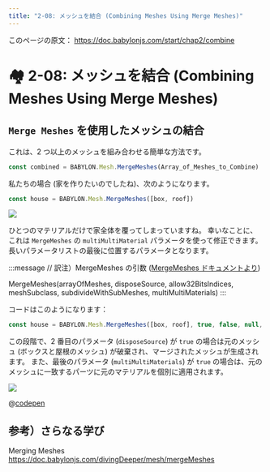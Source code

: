 ```yaml
---
title: "2-08: メッシュを結合 (Combining Meshes Using Merge Meshes)"
---
```


このページの原文： https://doc.babylonjs.com/start/chap2/combine

# 🏘 2-08:  メッシュを結合 (Combining Meshes Using Merge Meshes)


## `Merge Meshes` を使用したメッシュの結合

これは、2 つ以上のメッシュを組み合わせる簡単な方法です。

```js
const combined = BABYLON.Mesh.MergeMeshes(Array_of_Meshes_to_Combine)
```

私たちの場合 (家を作りたいのでしたね)、次のようになります。

```js
const house = BABYLON.Mesh.MergeMeshes([box, roof])
```

![](https://doc.babylonjs.com/_next/image?url=%2Fimg%2Fgetstarted%2Fhouse5.png&w=1200&q=75)

ひとつのマテリアルだけで家全体を覆ってしまっていますね。
幸いなことに、これは `MergeMeshes` の `multiMultiMaterial` パラメータを使って修正できます。長いパラメータリストの最後に位置するパラメータとなります。

:::message
// 訳注）MergeMeshes の引数 ([MergeMeshes ドキュメントより](https://doc.babylonjs.com/divingDeeper/mesh/mergeMeshes))

MergeMeshes(arrayOfMeshes, disposeSource, allow32BitsIndices, meshSubclass, subdivideWithSubMeshes, multiMultiMaterials)
:::

コードはこのようになります：

```js
const house = BABYLON.Mesh.MergeMeshes([box, roof], true, false, null, false, true);
```

この段階で、2 番目のパラメータ (`disposeSource`) が `true` の場合は元のメッシュ (ボックスと屋根のメッシュ) が破棄され、マージされたメッシュが生成されます。
また、最後のパラメータ (`multiMultiMaterials`) が `true` の場合は、元のメッシュに一致するパーツに元のマテリアルを個別に適用されます。

![](https://doc.babylonjs.com/_next/image?url=%2Fimg%2Fgetstarted%2Fhouse3.png&w=2048&q=75)

@[codepen](https://codepen.io/chomado/pen/dyJvdyK)

## 参考）さらなる学び

Merging Meshes
https://doc.babylonjs.com/divingDeeper/mesh/mergeMeshes

